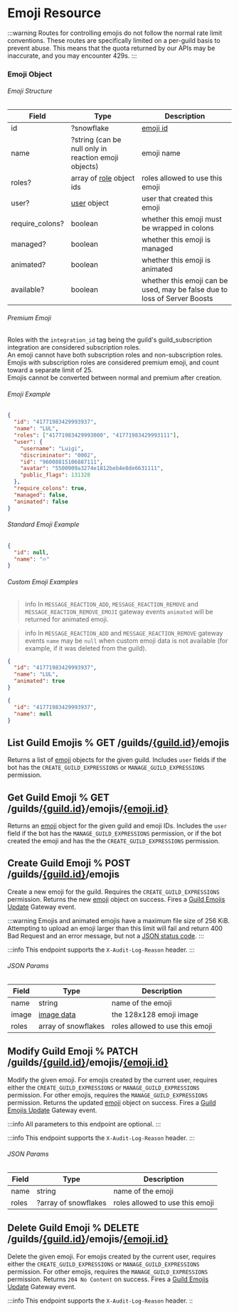 # Emoji Resource

:::warning
Routes for controlling emojis do not follow the normal rate limit conventions. These routes are specifically limited on a per-guild basis to prevent abuse. This means that the quota returned by our APIs may be inaccurate, and you may encounter 429s.
:::

### Emoji Object

###### Emoji Structure

| Field           | Type                                                             | Description                                                               |
|-----------------|------------------------------------------------------------------|---------------------------------------------------------------------------|
| id              | ?snowflake                                                       | [emoji id](/docs/Reference/#image-formatting)                              |
| name            | ?string (can be null only in reaction emoji objects)             | emoji name                                                                |
| roles?          | array of [role](/docs/topics/Permissions#role-object) object ids | roles allowed to use this emoji                                           |
| user?           | [user](/docs/resources/User#user-object) object                  | user that created this emoji                                              |
| require_colons? | boolean                                                          | whether this emoji must be wrapped in colons                              |
| managed?        | boolean                                                          | whether this emoji is managed                                             |
| animated?       | boolean                                                          | whether this emoji is animated                                            |
| available?      | boolean                                                          | whether this emoji can be used, may be false due to loss of Server Boosts |

###### Premium Emoji

Roles with the `integration_id` tag being the guild's guild_subscription integration are considered subscription roles.  
An emoji cannot have both subscription roles and non-subscription roles.  
Emojis with subscription roles are considered premium emoji, and count toward a separate limit of 25.  
Emojis cannot be converted between normal and premium after creation.

###### Emoji Example

```json
{
  "id": "41771983429993937",
  "name": "LUL",
  "roles": ["41771983429993000", "41771983429993111"],
  "user": {
    "username": "Luigi",
    "discriminator": "0002",
    "id": "96008815106887111",
    "avatar": "5500909a3274e1812beb4e8de6631111",
    "public_flags": 131328
  },
  "require_colons": true,
  "managed": false,
  "animated": false
}
```

###### Standard Emoji Example

```json
{
  "id": null,
  "name": "🔥"
}
```

###### Custom Emoji Examples

>info
>In `MESSAGE_REACTION_ADD`, `MESSAGE_REACTION_REMOVE` and `MESSAGE_REACTION_REMOVE_EMOJI` gateway events `animated` will be returned for animated emoji.

>info
>In `MESSAGE_REACTION_ADD` and `MESSAGE_REACTION_REMOVE` gateway events `name` may be `null` when custom emoji data is not available (for example, if it was deleted from the guild).

```json
{
  "id": "41771983429993937",
  "name": "LUL",
  "animated": true
}
```

```json
{
  "id": "41771983429993937",
  "name": null
}
```

## List Guild Emojis % GET /guilds/[\{guild.id\}](/docs/resources/Guild#guild-object)/emojis

Returns a list of [emoji](/docs/resources/Emoji#emoji-object) objects for the given guild. Includes `user` fields if the bot has the `CREATE_GUILD_EXPRESSIONS` or `MANAGE_GUILD_EXPRESSIONS` permission.

## Get Guild Emoji % GET /guilds/[\{guild.id\}](/docs/resources/Guild#guild-object)/emojis/[\{emoji.id\}](/docs/resources/Emoji#emoji-object)

Returns an [emoji](/docs/resources/Emoji#emoji-object) object for the given guild and emoji IDs. Includes the `user` field if the bot has the `MANAGE_GUILD_EXPRESSIONS` permission, or if the bot created the emoji and has the the `CREATE_GUILD_EXPRESSIONS` permission.

## Create Guild Emoji % POST /guilds/[\{guild.id\}](/docs/resources/Guild#guild-object)/emojis

Create a new emoji for the guild. Requires the `CREATE_GUILD_EXPRESSIONS` permission. Returns the new [emoji](/docs/resources/Emoji#emoji-object) object on success. Fires a [Guild Emojis Update](/docs/topics/Gateway_Events#guild-emojis-update) Gateway event.

:::warning
Emojis and animated emojis have a maximum file size of 256 KiB. Attempting to upload an emoji larger than this limit will fail and return 400 Bad Request and an error message, but not a [JSON status code](/docs/topics/Opcodes_and_Status_Codes#json).
:::

:::info
This endpoint supports the `X-Audit-Log-Reason` header.
:::

###### JSON Params

| Field | Type                                     | Description                     |
|-------|------------------------------------------|---------------------------------|
| name  | string                                   | name of the emoji               |
| image | [image data](/docs/Reference/#image-data) | the 128x128 emoji image         |
| roles | array of snowflakes                      | roles allowed to use this emoji |

## Modify Guild Emoji % PATCH /guilds/[\{guild.id\}](/docs/resources/Guild#guild-object)/emojis/[\{emoji.id\}](/docs/resources/Emoji#emoji-object)

Modify the given emoji. For emojis created by the current user, requires either the `CREATE_GUILD_EXPRESSIONS` or `MANAGE_GUILD_EXPRESSIONS` permission. For other emojis, requires the `MANAGE_GUILD_EXPRESSIONS` permission. Returns the updated [emoji](/docs/resources/Emoji#emoji-object) object on success. Fires a [Guild Emojis Update](/docs/topics/Gateway_Events#guild-emojis-update) Gateway event.

:::info
All parameters to this endpoint are optional.
:::

:::info
This endpoint supports the `X-Audit-Log-Reason` header.
:::

###### JSON Params

| Field | Type                 | Description                     |
|-------|----------------------|---------------------------------|
| name  | string               | name of the emoji               |
| roles | ?array of snowflakes | roles allowed to use this emoji |

## Delete Guild Emoji % DELETE /guilds/[\{guild.id\}](/docs/resources/Guild#guild-object)/emojis/[\{emoji.id\}](/docs/resources/Emoji#emoji-object)

Delete the given emoji. For emojis created by the current user, requires either the `CREATE_GUILD_EXPRESSIONS` or `MANAGE_GUILD_EXPRESSIONS` permission. For other emojis, requires the `MANAGE_GUILD_EXPRESSIONS` permission. Returns `204 No Content` on success. Fires a [Guild Emojis Update](/docs/topics/Gateway_Events#guild-emojis-update) Gateway event.

:::info
This endpoint supports the `X-Audit-Log-Reason` header.
::